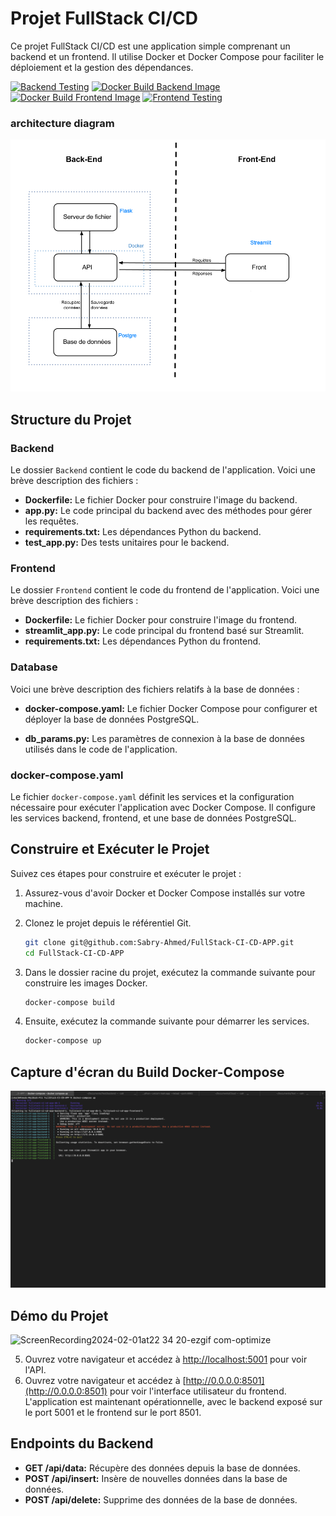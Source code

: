 
# Projet FullStack CI/CD

Ce projet FullStack CI/CD est une application simple comprenant un backend et un frontend. Il utilise Docker et Docker Compose pour faciliter le déploiement et la gestion des dépendances.

[![Backend Testing](https://github.com/Sabry-Ahmed/FullStack-CI-CD-APP/actions/workflows/Backend.yml/badge.svg)](https://github.com/Sabry-Ahmed/FullStack-CI-CD-APP/actions/workflows/Backend.yml)
[![Docker Build Backend Image](https://github.com/Sabry-Ahmed/FullStack-CI-CD-APP/actions/workflows/Backend_docker.yml/badge.svg)](https://github.com/Sabry-Ahmed/FullStack-CI-CD-APP/actions/workflows/Backend_docker.yml)
[![Docker Build Frontend Image](https://github.com/Sabry-Ahmed/FullStack-CI-CD-APP/actions/workflows/Build_frontend_image.yml/badge.svg)](https://github.com/Sabry-Ahmed/FullStack-CI-CD-APP/actions/workflows/Build_frontend_image.yml)
[![Frontend Testing](https://github.com/Sabry-Ahmed/FullStack-CI-CD-APP/actions/workflows/Front_test.yml/badge.svg)](https://github.com/Sabry-Ahmed/FullStack-CI-CD-APP/actions/workflows/Front_test.yml)


### architecture diagram
![Build](/diagram.png "diagram")


## Structure du Projet

### Backend

Le dossier `Backend` contient le code du backend de l'application. Voici une brève description des fichiers :

- **Dockerfile:** Le fichier Docker pour construire l'image du backend.
- **app.py:** Le code principal du backend avec des méthodes pour gérer les requêtes.
- **requirements.txt:** Les dépendances Python du backend.
- **test_app.py:** Des tests unitaires pour le backend.

### Frontend

Le dossier `Frontend` contient le code du frontend de l'application. Voici une brève description des fichiers :

- **Dockerfile:** Le fichier Docker pour construire l'image du frontend.
- **streamlit_app.py:** Le code principal du frontend basé sur Streamlit.
- **requirements.txt:** Les dépendances Python du frontend.


### Database

Voici une brève description des fichiers relatifs à la base de données :

- **docker-compose.yaml:** Le fichier Docker Compose pour configurer et déployer la base de données PostgreSQL.

- **db_params.py:** Les paramètres de connexion à la base de données utilisés dans le code de l'application.


### docker-compose.yaml

Le fichier `docker-compose.yaml` définit les services et la configuration nécessaire pour exécuter l'application avec Docker Compose. Il configure les services backend, frontend, et une base de données PostgreSQL.

## Construire et Exécuter le Projet

Suivez ces étapes pour construire et exécuter le projet :

1. Assurez-vous d'avoir Docker et Docker Compose installés sur votre machine.

2. Clonez le projet depuis le référentiel Git.

   ```bash
   git clone git@github.com:Sabry-Ahmed/FullStack-CI-CD-APP.git
   cd FullStack-CI-CD-APP
   ```

3. Dans le dossier racine du projet, exécutez la commande suivante pour construire les images Docker.

   ```bash
   docker-compose build
   ```

4. Ensuite, exécutez la commande suivante pour démarrer les services.

   ```bash
   docker-compose up
   ```
   
## Capture d'écran du Build Docker-Compose
![Build](/test.png "Build")

## Démo du Projet
![ScreenRecording2024-02-01at22 34 20-ezgif com-optimize](https://github.com/Sabry-Ahmed/FullStack-CI-CD-APP/assets/67513897/aef3339c-9d6c-4292-ba58-99519b6269a2)

5. Ouvrez votre navigateur et accédez à [http://localhost:5001](http://localhost:5001) pour voir l'API.
6. Ouvrez votre navigateur et accédez à [http://0.0.0.0:8501](http://0.0.0.0:8501) pour voir l'interface utilisateur du frontend.
L'application est maintenant opérationnelle, avec le backend exposé sur le port 5001 et le frontend sur le port 8501.

## Endpoints du Backend

- **GET /api/data:** Récupère des données depuis la base de données.
- **POST /api/insert:** Insère de nouvelles données dans la base de données.
- **POST /api/delete:** Supprime des données de la base de données.
